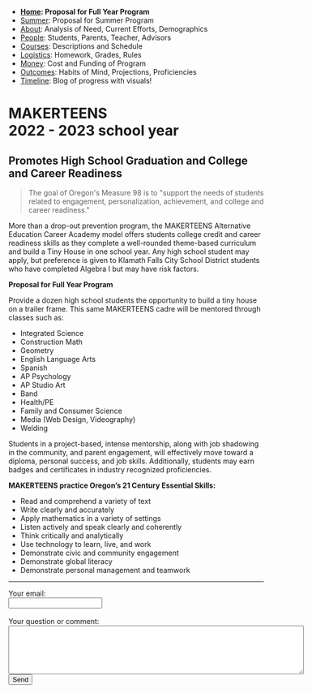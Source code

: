  - **[Home](index.html): Proposal for Full Year Program**
 - [Summer](summer.html): Proposal for Summer Program 
 - [About](about.html): Analysis of Need, Current Efforts, Demographics
 - [People](people.html): Students, Parents, Teacher, Advisors
 - [Courses](courses.html): Descriptions and Schedule
 - [Logistics](logistics.html): Homework, Grades, Rules
 - [Money](money.html): Cost and Funding of Program
 - [Outcomes](outcomes.html): Habits of Mind, Projections, Proficiencies
 - [Timeline](timeline.html): Blog of progress with visuals!
 
# MAKERTEENS <br>2022 - 2023 school year
 
## Promotes High School Graduation and College and Career Readiness

 > The goal of Oregon's Measure 98 is to "support the needs of students related to engagement, personalization, achievement, and college and career readiness." 

More than a drop-out prevention program, the MAKERTEENS Alternative Education Career Academy model offers students college credit and career readiness skills as they complete a well-rounded theme-based curriculum and build a Tiny House in one school year. Any high school student may apply, but preference is given to Klamath Falls City School District students who have completed Algebra I but may have risk factors.

**Proposal for Full Year Program**  

Provide a dozen high school students the opportunity to build a tiny house on a trailer frame. This same MAKERTEENS cadre will be mentored through classes such as: 

- Integrated Science
- Construction Math
- Geometry
- English Language Arts
- Spanish
- AP Psychology
- AP Studio Art
- Band 
- Health/PE
- Family and Consumer Science 
- Media (Web Design, Videography)
- Welding

Students in a project-based, intense mentorship, along with job shadowing in the community, and parent engagement, will effectively move toward a diploma, personal success, and job skills. Additionally, students may earn badges and certificates in industry recognized proficiencies.

**MAKERTEENS practice Oregon’s 21 Century Essential Skills:**

- Read and comprehend a variety of text
- Write clearly and accurately 
- Apply mathematics in a variety of settings 
- Listen actively and speak clearly and coherently
- Think critically and analytically
- Use technology to learn, live, and work
- Demonstrate civic and community engagement
- Demonstrate global literacy
- Demonstrate personal management and teamwork

<hr>
<form action="http://formspree.io/makerteens@gmail.com" method="POST">
Your email:<br>
<input type="email" name="_replyto"><br>
<br>
Your question or comment:<br>
<textarea rows="6" cols="70" name="body"></textarea><br>
<input type="submit" value="Send" method="POST">

</form>
